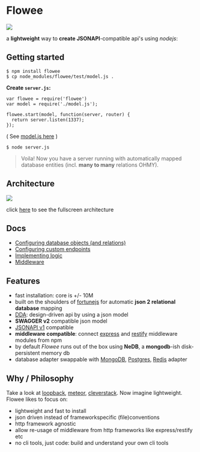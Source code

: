 # Flowee

![](http://coderofsalvation.github.io/flowee/img/flowee.png)

a __lightweight__ way to __create JSONAPI__-compatible api's using _nodejs_:

## Getting started

    $ npm install flowee
    $ cp node_modules/flowee/test/model.js .

__Create `server.js`:__

    var flowee = require('flowee')
    var model = require('./model.js');
  
    flowee.start(model, function(server, router) {
      return server.listen(1337);
    });

( See [model.js here](https://github.com/coderofsalvation/flowee/blob/master/test/model.js) )

    $ node server.js

> Voila! Now you have a server running with automatically mapped database entities (incl. __many to many__ relations OHMY).

## Architecture

![](http://coderofsalvation.github.io/flowee/img/diagram.png)

click <A href="http://coderofsalvation.github.io/flowee/img/diagram.png" target="_blank">here</a> to see the fullscreen architecture

## Docs

* [Configuring database objects (and relations)](https://cdn.rawgit.com/coderofsalvation/flowee/gh-pages/doc/howto-database.html)
* [Configuring custom endpoints](https://cdn.rawgit.com/coderofsalvation/flowee/gh-pages/doc/howto-custom-endpoints.html)
* [Implementing logic](https://cdn.rawgit.com/coderofsalvation/flowee/gh-pages/doc/howto-logic.html)
* [Middleware](https://cdn.rawgit.com/coderofsalvation/flowee/gh-pages/doc/howto-middleware.html)

## Features

* fast installation: core is +/- 10M
* built on the shoulders of [fortunejs](http://fortunejs.com/) for automatic __json 2 relational database__ mapping
* [DDA](http://www.slideshare.net/apigee/i-love-apis-2015-create-designdriven-apis-with-nodejs-and-swagger): design-driven api by using a json model 
* __SWAGGER v2__ compatible json model
* [JSONAPI v1](http://jsonapi.org/) compatible
* __middleware compatible__: connect [express](http://expressjs.com) and [restify](http://restify.com) middleware modules from npm
* by default *Flowee* runs out of the box using __NeDB__, a __mongodb__-ish disk-persistent memory db
* database adapter swappable with [MongoDB](https://www.npmjs.com/package/fortune-mongodb), [Postgres](https://www.npmjs.com/package/fortune-postgres), [Redis](https://www.npmjs.com/package/fortune-redis) adapter


## Why / Philosophy 

Take a look at [loopback](http://blog.jeffdouglas.com/2015/07/07/roll-your-own-api-vs-loopback), [meteor](http://meteor.com), [cleverstack](http://cleverstack.io). 
Now imagine lightweight.
Flowee likes to focus on:

* lightweight and fast to install
* json driven instead of frameworkspecific (file)conventions
* http framework agnostic
* allow re-usage of middleware from http frameworks like express/restify etc
* no cli tools, just code: build and understand your own cli tools



